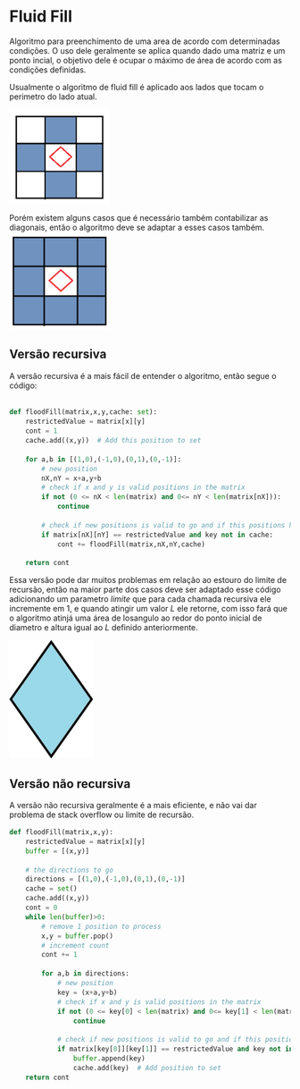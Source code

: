 # Fluid Fill

Algoritmo para preenchimento de uma area de acordo com determinadas condições. O uso dele geralmente se aplica quando dado uma matriz e um ponto incial, o objetivo dele é ocupar o máximo de área de acordo com as condições definidas.

Usualmente o algoritmo de fluid fill é aplicado aos lados que tocam o perimetro do lado atual.

<img src="./fluidfill_4.png" width=180/>


Porém existem alguns casos que é necessário também contabilizar as diagonais, então o algoritmo deve se adaptar a esses casos também.
<img src="./fluidfill_8.png" width=180/>


## Versão recursiva

A versão recursiva é a mais fácil de entender o algoritmo, então segue o código:

```python

def floodFill(matrix,x,y,cache: set):
    restrictedValue = matrix[x][y]
    cont = 1
    cache.add((x,y))  # Add this position to set
    
    for a,b in [(1,0),(-1,0),(0,1),(0,-1)]:
        # new position
        nX,nY = x+a,y+b
        # check if x and y is valid positions in the matrix
        if not (0 <= nX < len(matrix) and 0<= nY < len(matrix[nX])):
            continue

        # check if new positions is valid to go and if this positions has not been visited
        if matrix[nX][nY] == restrictedValue and key not in cache:
            cont += floodFill(matrix,nX,nY,cache)

    return cont

```
Essa versão pode dar muitos problemas em relação ao estouro do limite de recursão, então na maior parte dos casos deve ser adaptado esse código adicionando um parametro _limite_ que para cada chamada recursiva ele incremente em 1, e quando atingir um valor _L_ ele retorne, com isso fará que o algoritmo atinjá uma área de losangulo ao redor do ponto inicial de diametro e altura igual ao _L_ definido anteriormente.

<img src="./losangulo.jpg" width=150/>


## Versão não recursiva 

A versão não recursiva geralmente é a mais eficiente, e não vai dar problema de stack overflow ou limite de recursão.

```python
def floodFill(matrix,x,y):
    restrictedValue = matrix[x][y]
    buffer = [(x,y)]

    # the directions to go
    directions = [(1,0),(-1,0),(0,1),(0,-1)]
    cache = set()
    cache.add((x,y))
    cont = 0
    while len(buffer)>0:
        # remove 1 position to process
        x,y = buffer.pop()
        # increment count
        cont += 1

        for a,b in directions:
            # new position
            key = (x+a,y+b)
            # check if x and y is valid positions in the matrix
            if not (0 <= key[0] < len(matrix) and 0<= key[1] < len(matrix[key[0]])):
                continue

            # check if new positions is valid to go and if this positions has not been visited
            if matrix[key[0]][key[1]] == restrictedValue and key not in cache:
                buffer.append(key)
                cache.add(key)  # Add position to set
    return cont
```